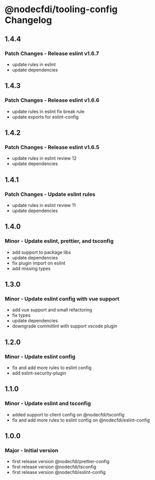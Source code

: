 # @nodecfdi/tooling-config Changelog

## 1.4.4

### Patch Changes - Release eslint v1.6.7

- update rules in eslint
- update dependencies

## 1.4.3

### Patch Changes - Release eslint v1.6.6

- update rules in eslint fix break rule
- update exports for eslint-config

## 1.4.2

### Patch Changes - Release eslint v1.6.5

- update rules in eslint review 12
- update dependencies

## 1.4.1

### Patch Changes - Update eslint rules

- update rules in eslint review 11
- update dependencies

## 1.4.0

### Minor - Update eslint, prettier, and tsconfig

- add support to package libs
- update dependencies
- fix plugin import on eslint
- add missing types

## 1.3.0

### Minor - Update eslint config with vue support

- add vue support and small refactoring
- fix types
- update dependencies
- downgrade commitlint with support vscode plugin

## 1.2.0

### Minor - Update eslint config

- fix and add more rules to eslint config
- add eslint-security-plugin

## 1.1.0

### Minor - Update eslint and tsconfig

- added support to client config on @nodecfdi/tsconfig
- fix and add more rules to eslint config on @nodecfdi/eslint-config

## 1.0.0

### Major - Initial version

- first release version @nodecfdi/prettier-config
- first release version @nodecfdi/tsconfig
- first release version @nodecfdi/eslint-config
